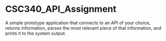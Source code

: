 # CSC340_API_Assignment

A simple prototype application that connects to an API of your choice, returns information, parses the most relevant piece of that information, and prints it to the system output.
